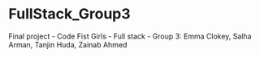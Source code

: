 # FullStack_Group3
Final project - Code Fist Girls - Full stack - Group 3: Emma Clokey, Salha Arman, Tanjin Huda, Zainab Ahmed
